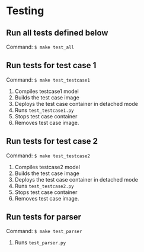 # Testing

## Run all tests defined below
Command: ``$ make test_all``

## Run tests for test case 1
Command: ``$ make test_testcase1``
1) Compiles testcase1 model
2) Builds the test case image
3) Deploys the test case container in detached mode
4) Runs ``test_testcase1.py``
5) Stops test case container
6) Removes test case image.

## Run tests for test case 2
Command: ``$ make test_testcase2``
1) Compiles testcase2 model
2) Builds the test case image
3) Deploys the test case container in detached mode
4) Runs ``test_testcase2.py``
5) Stops test case container
6) Removes test case image.

## Run tests for parser
Command: ``$ make test_parser``
1) Runs ``test_parser.py``
